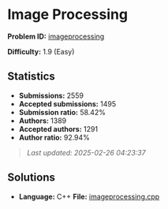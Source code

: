 # Image Processing

**Problem ID:** [imageprocessing](https://open.kattis.com/problems/imageprocessing)

**Difficulty:** 1.9 (Easy)

## Statistics

- **Submissions:** 2559
- **Accepted submissions:** 1495
- **Submission ratio:** 58.42%
- **Authors:** 1389
- **Accepted authors:** 1291
- **Author ratio:** 92.94%

> *Last updated: 2025-02-26 04:23:37*

## Solutions

- **Language:** C++
  **File:** [imageprocessing.cpp](./imageprocessing.cpp)
